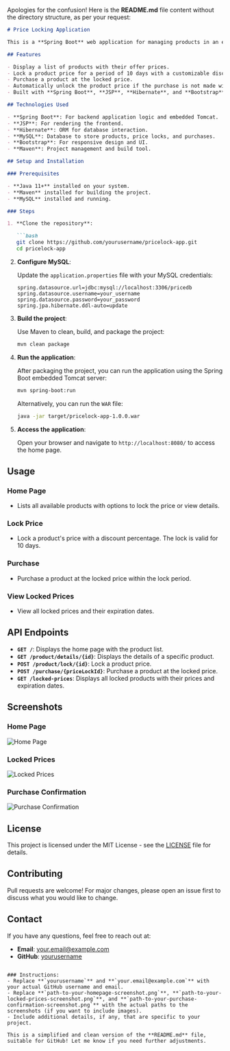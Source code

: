 Apologies for the confusion! Here is the **README.md** file content without the directory structure, as per your request:

```markdown
# Price Locking Application

This is a **Spring Boot** web application for managing products in an e-commerce system, with a special feature for **locking product prices**. Users can lock a product’s price at a discount for 10 days and purchase the product within that timeframe. The application is built using **Spring Boot**, **JSP**, and **Hibernate** for the backend, and **Bootstrap** for styling.

## Features

- Display a list of products with their offer prices.
- Lock a product price for a period of 10 days with a customizable discount.
- Purchase a product at the locked price.
- Automatically unlock the product price if the purchase is not made within 10 days.
- Built with **Spring Boot**, **JSP**, **Hibernate**, and **Bootstrap**.

## Technologies Used

- **Spring Boot**: For backend application logic and embedded Tomcat.
- **JSP**: For rendering the frontend.
- **Hibernate**: ORM for database interaction.
- **MySQL**: Database to store products, price locks, and purchases.
- **Bootstrap**: For responsive design and UI.
- **Maven**: Project management and build tool.

## Setup and Installation

### Prerequisites

- **Java 11+** installed on your system.
- **Maven** installed for building the project.
- **MySQL** installed and running.

### Steps

1. **Clone the repository**:

   ```bash
   git clone https://github.com/yourusername/pricelock-app.git
   cd pricelock-app
   ```

2. **Configure MySQL**:

   Update the `application.properties` file with your MySQL credentials:

   ```properties
   spring.datasource.url=jdbc:mysql://localhost:3306/pricedb
   spring.datasource.username=your_username
   spring.datasource.password=your_password
   spring.jpa.hibernate.ddl-auto=update
   ```

3. **Build the project**:

   Use Maven to clean, build, and package the project:

   ```bash
   mvn clean package
   ```

4. **Run the application**:

   After packaging the project, you can run the application using the Spring Boot embedded Tomcat server:

   ```bash
   mvn spring-boot:run
   ```

   Alternatively, you can run the `WAR` file:

   ```bash
   java -jar target/pricelock-app-1.0.0.war
   ```

5. **Access the application**:

   Open your browser and navigate to `http://localhost:8080/` to access the home page.

## Usage

### Home Page

- Lists all available products with options to lock the price or view details.

### Lock Price

- Lock a product's price with a discount percentage. The lock is valid for 10 days.

### Purchase

- Purchase a product at the locked price within the lock period.

### View Locked Prices

- View all locked prices and their expiration dates.

## API Endpoints

- **`GET /`**: Displays the home page with the product list.
- **`GET /product/details/{id}`**: Displays the details of a specific product.
- **`POST /product/lock/{id}`**: Lock a product price.
- **`POST /purchase/{priceLockId}`**: Purchase a product at the locked price.
- **`GET /locked-prices`**: Displays all locked products with their prices and expiration dates.

## Screenshots

### Home Page
![Home Page](path-to-your-homepage-screenshot.png)

### Locked Prices
![Locked Prices](path-to-your-locked-prices-screenshot.png)

### Purchase Confirmation
![Purchase Confirmation](path-to-your-purchase-confirmation-screenshot.png)

## License

This project is licensed under the MIT License - see the [LICENSE](LICENSE) file for details.

## Contributing

Pull requests are welcome! For major changes, please open an issue first to discuss what you would like to change.

## Contact

If you have any questions, feel free to reach out at:

- **Email**: your.email@example.com
- **GitHub**: [yourusername](https://github.com/yourusername)
```

### Instructions:
- Replace **`yourusername`** and **`your.email@example.com`** with your actual GitHub username and email.
- Replace **`path-to-your-homepage-screenshot.png`**, **`path-to-your-locked-prices-screenshot.png`**, and **`path-to-your-purchase-confirmation-screenshot.png`** with the actual paths to the screenshots (if you want to include images).
- Include additional details, if any, that are specific to your project.

This is a simplified and clean version of the **README.md** file, suitable for GitHub! Let me know if you need further adjustments.
